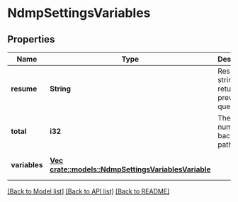 # NdmpSettingsVariables

## Properties
Name | Type | Description | Notes
------------ | ------------- | ------------- | -------------
**resume** | **String** | Resume string returned by previous query. | [optional] [default to null]
**total** | **i32** | The number of backup paths. | [optional] [default to null]
**variables** | [**Vec <crate::models::NdmpSettingsVariablesVariable>**](NdmpSettingsVariablesVariable.md) |  | [optional] [default to null]

[[Back to Model list]](../README.md#documentation-for-models) [[Back to API list]](../README.md#documentation-for-api-endpoints) [[Back to README]](../README.md)


